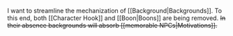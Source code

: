 I want to streamline the mechanization of [[Background|Backgrounds]]. To this end, both [[Character Hook]] and [[Boon|Boons]] are being removed. ~~In their absence backgrounds will absorb [[memorable NPCs|Motivations]].~~